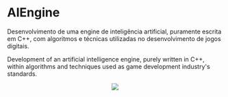 # AIEngine
Desenvolvimento de uma engine de inteligência artificial, puramente escrita em C++, com algoritmos e técnicas utilizadas no desenvolvimento de jogos digitais.

Development of an artificial intelligence engine, purely written in C++, within algorithms and techniques used as game development industry's standards.

<p align="center">
  <a href="https://sologamedevblog.wordpress.com"><img src="https://lh3.googleusercontent.com/cuPPIuEIanqMCx-MqeE7cKN4ctoOcBy9OSpCe-hswf1TTlVsVWUGyblRL0Sw0jbidCy3D1CQM1Y4TVDBYUQ46vVGVkKVrcymMBAtHnHGD0WTkhUCylCqknubrekCPJYlr6Wpn17vK4c=w2400">
</p>
